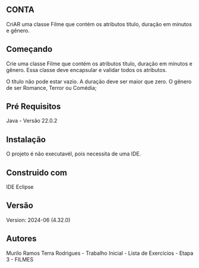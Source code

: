 ## CONTA
CriAR uma classe Filme que contém os atributos título, duração em minutos e gênero.

## Começando

Crie uma classe Filme que contém os atributos título, duração em minutos e gênero. Essa classe deve encapsular e validar todos os atributos.

O título não pode estar vazio.
A duração deve ser maior que zero.
O gênero de ser Romance, Terror ou Comédia;

## Pré Requisitos
Java - Versão 22.0.2

## Instalação
O projeto é não executavél, pois necessita de uma IDE.

## Construido com
IDE Eclipse

## Versão
Version: 2024-06 (4.32.0)

## Autores
Murilo Ramos Terra Rodrigues - Trabalho Inicial - Lista de Exercícios - Etapa 3 - FILMES

